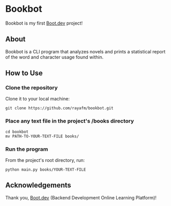 # Bookbot

Bookbot is my first [Boot.dev](https://www.boot.dev) project!

## About
Bookbot is a CLI program that analyzes novels and prints a statistical report of the word and character usage found within. 

## How to Use

### Clone the repository
Clone it to your local machine:
``` shell
git clone https://github.com/rayafm/bookbot.git
```

### Place any text file in the project's /books directory
```shell
cd bookbot
mv PATH-TO-YOUR-TEXT-FILE books/
```

### Run the program
From the project's root directory, run:
```shell
python main.py books/YOUR-TEXT-FILE
```

## Acknowledgements
Thank you, [Boot.dev](https://www.boot.dev) (Backend Development Online Learning Platform)!